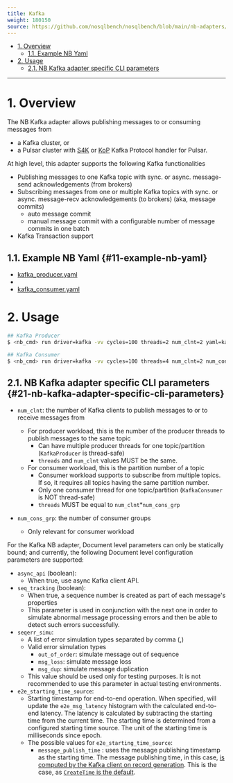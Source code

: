 ```yaml
---
title: Kafka
weight: 180150
source: https://github.com/nosqlbench/nosqlbench/blob/main/nb-adapters/adapter-kafka/src/main/resources/kafka.md
---
```

- [1. Overview](#1-overview)
    - [1.1. Example NB Yaml](#11-example-nb-yaml)
- [2. Usage](#2-usage)
    - [2.1. NB Kafka adapter specific CLI parameters](#21-nb-kafka-adapter-specific-cli-parameters)

---

# 1. Overview

The NB Kafka adapter allows publishing messages to or consuming messages from
* a Kafka cluster, or
* a Pulsar cluster with [S4K](https://github.com/datastax/starlight-for-kafka) or [KoP](https://github.com/streamnative/kop) Kafka Protocol handler for Pulsar.

At high level, this adapter supports the following Kafka functionalities
* Publishing messages to one Kafka topic with sync. or async. message-send acknowledgements (from brokers)
* Subscribing messages from one or multiple Kafka topics with sync. or async. message-recv acknowledgements (to brokers) (aka, message commits)
    * auto message commit
    * manual message commit with a configurable number of message commits in one batch
* Kafka Transaction support

## 1.1. Example NB Yaml {#11-example-nb-yaml}
* [kafka_producer.yaml](scenarios/kafka_producer.yaml)
*
* [kafka_consumer.yaml](scenarios/kafka_consumer.yaml)

# 2. Usage

```bash
## Kafka Producer
$ <nb_cmd> run driver=kafka -vv cycles=100 threads=2 num_clnt=2 yaml=kafka_producer.yaml config=kafka_config.properties bootstrap_server=PLAINTEXT://localhost:9092

## Kafka Consumer
$ <nb_cmd> run driver=kafka -vv cycles=100 threads=4 num_clnt=2 num_cons_grp=2 yaml=kafka_producer.yaml config=kafka_config.properties bootstrap_server=PLAINTEXT://localhost:9092
```

## 2.1. NB Kafka adapter specific CLI parameters {#21-nb-kafka-adapter-specific-cli-parameters}

* `num_clnt`: the number of Kafka clients to publish messages to or to receive messages from
    * For producer workload, this is the number of the producer threads to publish messages to the same topic
        * Can have multiple producer threads for one topic/partition (`KafkaProducer` is thread-safe)
        * `threads` and `num_clnt` values MUST be the same.
    * For consumer workload, this is the partition number of a topic
        * Consumer workload supports to subscribe from multiple topics. If so, it requires all topics having the same partition number.
        * Only one consumer thread for one topic/partition (`KafkaConsumer` is NOT thread-safe)
        * `threads` MUST be equal to `num_clnt`*`num_cons_grp`

* `num_cons_grp`: the number of consumer groups
    * Only relevant for consumer workload

For the Kafka NB adapter, Document level parameters can only be statically bound; and currently, the following Document level configuration parameters are supported:

* `async_api` (boolean):
    * When true, use async Kafka client API.
* `seq_tracking` (boolean):
    * When true, a sequence number is created as part of each message's properties
    * This parameter is used in conjunction with the next one in order to simulate abnormal message processing errors and then be able to detect such errors successfully.
* `seqerr_simu`:
    * A list of error simulation types separated by comma (,)
    * Valid error simulation types
        * `out_of_order`: simulate message out of sequence
        * `msg_loss`: simulate message loss
        * `msg_dup`: simulate message duplication
    * This value should be used only for testing purposes. It is not recommended to use this parameter in actual testing environments.
* `e2e_starting_time_source`:
    * Starting timestamp for end-to-end operation. When specified, will update the `e2e_msg_latency` histogram with the calculated end-to-end latency. The latency is calculated by subtracting the starting time from the current time. The starting time is determined from a configured starting time source. The unit of the starting time is milliseconds since epoch.
    * The possible values for `e2e_starting_time_source`:
        * `message_publish_time` : uses the message publishing timestamp as the starting time. The message publishing time, in this case, [is computed by the Kafka client on record generation](https://kafka.apache.org/34/javadoc/org/apache/kafka/clients/producer/ProducerRecord.html). This is the case, as [`CreateTime` is the default](https://docs.confluent.io/platform/current/installation/configuration/topic-configs.html#message-timestamp-type).

